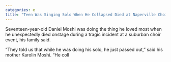 ```yaml
---
categories: e
title: "Teen Was Singing Solo When He Collapsed Died at Naperville Choir Event Family Says"
---
```


Seventeen-year-old Daniel Moshi was doing the thing he loved most when he unexpectedly died onstage during a tragic incident at a suburban choir event, his family said. 



&#8220;They told us that while he was doing his solo, he just passed out,&#8221; said his mother Karolin Moshi. &#8220;He coll